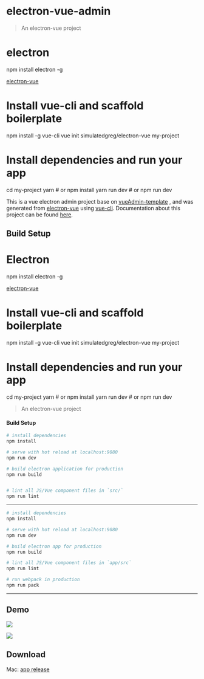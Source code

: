 # electron-vue-admin

> An electron-vue project
# electron
npm install electron -g

[electron-vue](https://simulatedgreg.gitbooks.io/electron-vue/content/cn/)
# Install vue-cli and scaffold boilerplate
npm install -g vue-cli
vue init simulatedgreg/electron-vue my-project

# Install dependencies and run your app
cd my-project
yarn # or npm install
yarn run dev # or npm run dev

This is a vue electron admin project base on  [vueAdmin-template](https://github.com/PanJiaChen/vueAdmin-template) , and was generated from [electron-vue](https://github.com/SimulatedGREG/electron-vue) using [vue-cli](https://github.com/vuejs/vue-cli). Documentation about this project can be found [here](https://simulatedgreg.gitbooks.io/electron-vue/content/index.html).

## Build Setup
# Electron
npm install electron -g

[electron-vue](https://simulatedgreg.gitbooks.io/electron-vue/content/cn/)
# Install vue-cli and scaffold boilerplate
npm install -g vue-cli
vue init simulatedgreg/electron-vue my-project

# Install dependencies and run your app
cd my-project
yarn # or npm install
yarn run dev # or npm run dev

> An electron-vue project

#### Build Setup

``` bash
# install dependencies
npm install

# serve with hot reload at localhost:9080
npm run dev

# build electron application for production
npm run build


# lint all JS/Vue component files in `src/`
npm run lint

```

---


``` bash
# install dependencies
npm install

# serve with hot reload at localhost:9080
npm run dev

# build electron app for production
npm run build

# lint all JS/Vue component files in `app/src`
npm run lint

# run webpack in production
npm run pack
```
---


## Demo

![](https://github.com/PanJiaChen/PanJiaChen.github.io/blob/master/images/electron-login.png)

![](https://github.com/PanJiaChen/PanJiaChen.github.io/blob/master/images/electron-admin.gif)


## Download
Mac: [app release](https://github.com/PanJiaChen/electron-vue-admin/releases/tag/v3.0.0)
